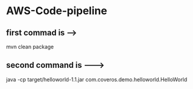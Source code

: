 # AWS-Code-pipeline

## first commad is -->
mvn clean package


## second command is --->
java -cp target/helloworld-1.1.jar com.coveros.demo.helloworld.HelloWorld
